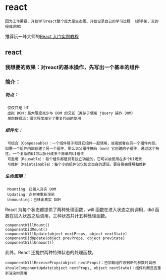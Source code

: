 # react

    因为工作需要，开始学习react整个庞大是生态圈。开始记录自己的学习过程 （脚手架，真的很难理解）
 
推荐阮一峰大师的[React 入门实例教程](http://www.ruanyifeng.com/blog/2015/03/react.html)

## react

###  我想要的效果：对react的基本操作，先写出一个基本的组件
###  简介：
##### 特点：

     仅仅只是 UI
     虚拟 DOM：最大限度减少与 DOM 的交互（类似于使用 jQuery 操作 DOM）
     单向数据流：很大程度减少了重复代码的使用
     
##### 组件化：

     可组合（Composeable）：一个组件易于和其它组件一起使用，或者嵌套在另一个组件内部。如果一个组件内部创建了另一个组件，那么说父组件拥有（own）它创建的子组件，通过这个特性，一个复杂的UI可以拆分成多个简单的UI组件
     可重用（Reusable）：每个组件都是具有独立功能的，它可以被使用在多个UI场景
     可维护（Maintainable）：每个小的组件仅仅包含自身的逻辑，更容易被理解和维护

##### 生命周期：

     Mounting：已插入真实 DOM
     Updating：正在被重新渲染
     Unmounting：已移出真实 DOM

React 为每个状态都提供了两种处理函数，will 函数在进入状态之前调用，did 函数在进入状态之后调用，三种状态共计五种处理函数。

    componentWillMount()
    componentDidMount()
    componentWillUpdate(object nextProps, object nextState)
    componentDidUpdate(object prevProps, object prevState)
    componentWillUnmount()

此外，React 还提供两种特殊状态的处理函数。

    componentWillReceiveProps(object nextProps)：已加载组件收到新的参数时调用
    shouldComponentUpdate(object nextProps, object nextState)：组件判断是否重新渲染时调用

